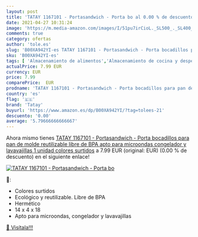 ```yaml
---
layout: post
title: 'TATAY 1167101 - Portasandwich - Porta bo al 0.00 % de descuento'
date: 2021-04-27 10:31:24
image: 'https://m.media-amazon.com/images/I/51pu7irCioL._SL500_._SL400_.jpg'
comments: true
category: ofertas
author: 'tole.es'
slug: 'B00XA942YI-es TATAY 1167101 - Portasandwich - Porta bocadillos para pan...'
sku: 'B00XA942YI-es'
tags: [ 'Almacenamiento de alimentos','Almacenamiento de cocina y despensa','Envases para alimentos','Hogar y cocina','Porta alimentos','Recipientes','de','molde','pan','tatay', ]
actualPrice: 7.99 EUR
currency: EUR
price: 7.99
comparePrice:  EUR
prodname: 'TATAY 1167101 - Portasandwich - Porta bocadillos para pan de molde reutilizable  libre de BPA  apto para microondas  congelador y lavavajillas  1 unidad  colores surtidos'
country: 'es'
flag: '🇪🇸'
brand: 'Tatay'
buyurl: 'https://www.amazon.es/dp/B00XA942YI/?tag=tolees-21'
descuento: '0.00'
average: '5.79666666666667'
---
```


Ahora mismo tienes [TATAY 1167101 - Portasandwich - Porta bocadillos para pan de molde reutilizable  libre de BPA  apto para microondas  congelador y lavavajillas  1 unidad  colores surtidos](https://www.amazon.es/dp/B00XA942YI/?tag=tolees-21) a 7.99 EUR (original:  EUR) (0.00 %  de descuento) en el siguiente enlace!

[![TATAY 1167101 - Portasandwich - Porta bo](https://m.media-amazon.com/images/I/51pu7irCioL._SL500_._SL400_.jpg)](https://www.amazon.es/dp/B00XA942YI/?tag=tolees-21)

🔎:

- Colores surtidos
- Ecológico y reutilizable. Libre de BPA
- Hermético
- 14 x 4 x 18
- Apto para microondas, congelador y lavavajillas

[🛒 Visítala!!!](https://www.amazon.es/dp/B00XA942YI/?tag=tolees-21)
